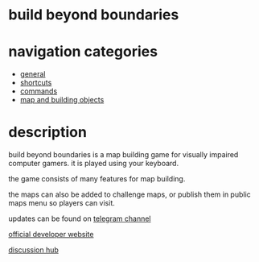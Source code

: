 # build beyond boundaries

# navigation categories
* [general](general)
* [shortcuts](shortcuts)
* [commands](commands)
* [map and building objects](map)

# description

build beyond boundaries is a map building game for visually impaired computer gamers. it is played using your keyboard.

the game consists of many features for map building.

the maps can also be added to challenge maps, or publish them in public maps menu so players can visit.

updates can be found on [telegram channel](https://t.me/bbbharry "get news related to the game on telegram!")

[official developer website](/ "learn more about the developer!")

[discussion hub](https://github.com/harrymkt/bbb/discussions "solve your questions in the forum and get help whenever you need!")
